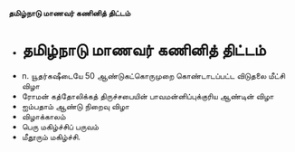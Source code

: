 **தமிழ்நாடு மாணவர் கணினித் திட்டம்**
- # தமிழ்நாடு மாணவர் கணினித் திட்டம்
- n. யூதர்கஷீடையே 50 ஆண்டுகட்கொருமுறை கொண்டாடப்பட்ட விடுதலை மீட்சி விழா
- ரோமன் கத்தோலிக்கத் திருச்சபையின் பாவமன்னிப்புக்குரிய ஆண்டின் விழா
- ஐம்பதாம் ஆண்டு நிறைவு விழா
- விழாக்காலம்
- பெரு மகிழ்ச்சிப் பருவம்
- மீதூரும் மகிழ்ச்சி.


